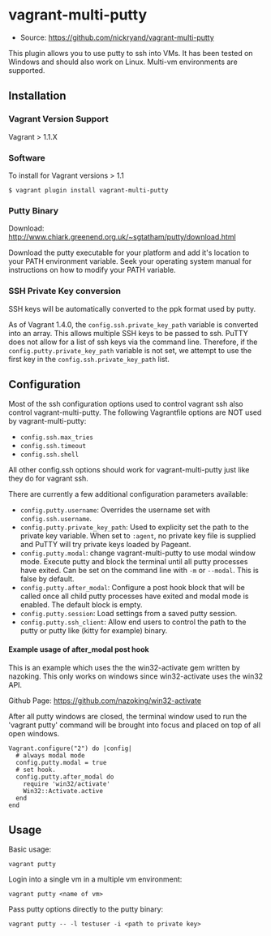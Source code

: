 # vagrant-multi-putty

* Source: https://github.com/nickryand/vagrant-multi-putty

This plugin allows you to use putty to ssh into VMs. It has been tested on
Windows and should also work on Linux. Multi-vm environments are supported.

## Installation
### Vagrant Version Support
Vagrant > 1.1.X
### Software
To install for Vagrant versions > 1.1
```
$ vagrant plugin install vagrant-multi-putty
```

### Putty Binary
Download: http://www.chiark.greenend.org.uk/~sgtatham/putty/download.html

Download the putty executable for your platform and add it's location to your
PATH environment variable. Seek your operating system manual for instructions
on how to modify your PATH variable.

### SSH Private Key conversion
SSH keys will be automatically converted to the ppk format used by putty.

As of Vagrant 1.4.0, the `config.ssh.private_key_path` variable is converted into
an array. This allows multiple SSH keys to be passed to ssh. PuTTY does not
allow for a list of ssh keys via the command line. Therefore, if the
`config.putty.private_key_path` variable is not set, we attempt to use the first
key in the `config.ssh.private_key_path` list.

## Configuration
Most of the ssh configuration options used to control vagrant ssh also
control vagrant-multi-putty. The following Vagrantfile options are NOT used by
vagrant-multi-putty:

*    `config.ssh.max_tries`
*    `config.ssh.timeout`
*    `config.ssh.shell`

All other config.ssh options should work for vagrant-multi-putty just like they
do for vagrant ssh.

There are currently a few additional configuration parameters available:

*    `config.putty.username`: Overrides the username set with
    ` config.ssh.username`.
*    `config.putty.private_key_path`: Used to explicity set the path to the
     private key variable. When set to `:agent`, no private key file is supplied
     and PuTTY will try private keys loaded by Pageant.
*    `config.putty.modal`: change vagrant-multi-putty to use modal window mode.
     Execute putty and block the terminal until all putty processes have exited.
     Can be set on the command line with `-m` or `--modal`. This is false by default.
*    `config.putty.after_modal`: Configure a post hook block that will be called
     once all child putty processes have exited and modal mode is enabled. The
     default block is empty.
*    `config.putty.session`: Load settings from a saved putty session.
*    `config.putty.ssh_client`: Allow end users to control the path to the putty or putty like (kitty for example) binary.

#### Example usage of after_modal post hook
This is an example which uses the the win32-activate gem written by nazoking. This
only works on windows since win32-activate uses the win32 API.

Github Page: https://github.com/nazoking/win32-activate

After all putty windows are closed, the terminal window used to run the 'vagrant putty'
command will be brought into focus and placed on top of all open windows.
```
Vagrant.configure("2") do |config|
  # always modal mode
  config.putty.modal = true
  # set hook.
  config.putty.after_modal do
    require 'win32/activate'
    Win32::Activate.active
  end
end
```

## Usage
Basic usage:
```
vagrant putty
```

Login into a single vm in a multiple vm environment:
```
vagrant putty <name of vm>
```

Pass putty options directly to the putty binary:
```
vagrant putty -- -l testuser -i <path to private key>
```

